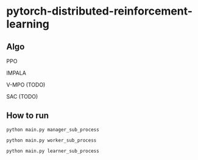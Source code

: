 # pytorch-distributed-reinforcement-learning
## Algo
PPO

IMPALA

V-MPO (TODO)

SAC (TODO)

## How to run

`python main.py manager_sub_process`

`python main.py worker_sub_process`

`python main.py learner_sub_process`

